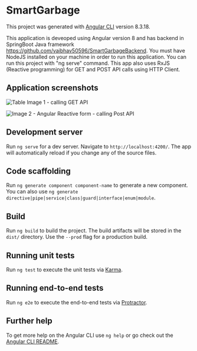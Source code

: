 # SmartGarbage

This project was generated with [Angular CLI](https://github.com/angular/angular-cli) version 8.3.18.

This application is deveoped using Angular version 8 and has backend in SpringBoot Java framework https://github.com/vaibhav50596/SmartGarbageBackend. You must have NodeJS installed on your machine in order to run this application.
You can run this project with "ng serve" command. This app also uses RxJS (Reactive programming) for GET and POST API calls using HTTP Client.


## Application screenshots 

![Table Image 1 - calling GET API](https://user-images.githubusercontent.com/25607852/69210012-9f6b0b00-0b16-11ea-85ef-fb39b484587f.PNG)


![Image 2 - Angular Reactive form - calling Post API](https://user-images.githubusercontent.com/25607852/69210022-a5f98280-0b16-11ea-9a3a-d6ecc2397c5c.PNG)

## Development server

Run `ng serve` for a dev server. Navigate to `http://localhost:4200/`. The app will automatically reload if you change any of the source files.

## Code scaffolding

Run `ng generate component component-name` to generate a new component. You can also use `ng generate directive|pipe|service|class|guard|interface|enum|module`.

## Build

Run `ng build` to build the project. The build artifacts will be stored in the `dist/` directory. Use the `--prod` flag for a production build.

## Running unit tests

Run `ng test` to execute the unit tests via [Karma](https://karma-runner.github.io).

## Running end-to-end tests

Run `ng e2e` to execute the end-to-end tests via [Protractor](http://www.protractortest.org/).

## Further help

To get more help on the Angular CLI use `ng help` or go check out the [Angular CLI README](https://github.com/angular/angular-cli/blob/master/README.md).
